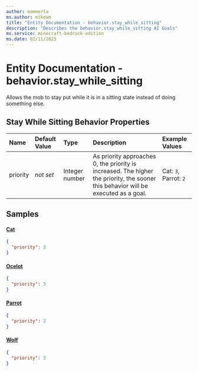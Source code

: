 ```yaml
---
author: mammerla
ms.author: mikeam
title: "Entity Documentation - behavior.stay_while_sitting"
description: "Describes the behavior.stay_while_sitting AI Goals"
ms.service: minecraft-bedrock-edition
ms.date: 02/11/2025 
---
```


# Entity Documentation - behavior.stay_while_sitting

Allows the mob to stay put while it is in a sitting state instead of doing something else.


## Stay While Sitting Behavior Properties

|Name       |Default Value |Type |Description |Example Values |
|:----------|:-------------|:----|:-----------|:------------- |
| priority | *not set* | Integer number | As priority approaches 0, the priority is increased. The higher the priority, the sooner this behavior will be executed as a goal. | Cat: `3`, Parrot: `2` | 

## Samples

#### [Cat](https://github.com/Mojang/bedrock-samples/tree/preview/behavior_pack/entities/cat.json)


```json
{
  "priority": 3
}
```

#### [Ocelot](https://github.com/Mojang/bedrock-samples/tree/preview/behavior_pack/entities/ocelot.json)


```json
{
  "priority": 3
}
```

#### [Parrot](https://github.com/Mojang/bedrock-samples/tree/preview/behavior_pack/entities/parrot.json)


```json
{
  "priority": 2
}
```

#### [Wolf](https://github.com/Mojang/bedrock-samples/tree/preview/behavior_pack/entities/wolf.json)


```json
{
  "priority": 3
}
```
